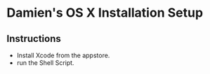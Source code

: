# Damien's OS X Installation Setup

## Instructions
 - Install Xcode from the appstore.
 - run the Shell Script.
